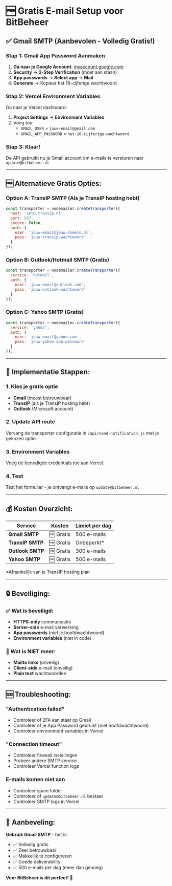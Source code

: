 # 🆓 Gratis E-mail Setup voor BitBeheer

## ✅ **Gmail SMTP (Aanbevolen - Volledig Gratis!)**

### **Stap 1: Gmail App Password Aanmaken**

1. **Ga naar je Google Account**: [myaccount.google.com](https://myaccount.google.com)
2. **Security** → **2-Step Verification** (moet aan staan)
3. **App passwords** → **Select app** → **Mail**
4. **Generate** → Kopieer het 16-cijferige wachtwoord

### **Stap 2: Vercel Environment Variables**

Ga naar je Vercel dashboard:
1. **Project Settings** → **Environment Variables**
2. Voeg toe:
   - `GMAIL_USER` = `jouw-email@gmail.com`
   - `GMAIL_APP_PASSWORD` = `het-16-cijferige-wachtwoord`

### **Stap 3: Klaar!**
De API gebruikt nu je Gmail account om e-mails te versturen naar `update@bitbeheer.nl`

---

## 🆓 **Alternatieve Gratis Opties:**

### **Option A: TransIP SMTP (Als je TransIP hosting hebt)**
```javascript
const transporter = nodemailer.createTransporter({
  host: 'smtp.transip.nl',
  port: 587,
  secure: false,
  auth: {
    user: 'jouw-email@jouw-domein.nl',
    pass: 'jouw-transip-wachtwoord'
  }
});
```

### **Option B: Outlook/Hotmail SMTP (Gratis)**
```javascript
const transporter = nodemailer.createTransporter({
  service: 'hotmail',
  auth: {
    user: 'jouw-email@outlook.com',
    pass: 'jouw-outlook-wachtwoord'
  }
});
```

### **Option C: Yahoo SMTP (Gratis)**
```javascript
const transporter = nodemailer.createTransporter({
  service: 'yahoo',
  auth: {
    user: 'jouw-email@yahoo.com',
    pass: 'jouw-yahoo-app-password'
  }
});
```

---

## 🚀 **Implementatie Stappen:**

### **1. Kies je gratis optie**
- **Gmail** (meest betrouwbaar)
- **TransIP** (als je TransIP hosting hebt)
- **Outlook** (Microsoft account)

### **2. Update API route**
Vervang de transporter configuratie in `/api/send-notification.js` met je gekozen optie.

### **3. Environment Variables**
Voeg de benodigde credentials toe aan Vercel.

### **4. Test**
Test het formulier - je ontvangt e-mails op `update@bitbeheer.nl`

---

## 💰 **Kosten Overzicht:**

| Service | Kosten | Limiet per dag |
|---------|--------|---------------|
| **Gmail SMTP** | 🆓 Gratis | 500 e-mails |
| **TransIP SMTP** | 🆓 Gratis | Onbeperkt* |
| **Outlook SMTP** | 🆓 Gratis | 300 e-mails |
| **Yahoo SMTP** | 🆓 Gratis | 500 e-mails |

*Afhankelijk van je TransIP hosting plan

---

## 🔒 **Beveiliging:**

### **✅ Wat is beveiligd:**
- **HTTPS-only** communicatie
- **Server-side** e-mail verwerking
- **App passwords** (niet je hoofdwachtwoord)
- **Environment variables** (niet in code)

### **🚫 Wat is NIET meer:**
- **Mailto links** (onveilig)
- **Client-side** e-mail (onveilig)
- **Plain text** wachtwoorden

---

## 🆘 **Troubleshooting:**

### **"Authentication failed"**
- Controleer of 2FA aan staat op Gmail
- Controleer of je App Password gebruikt (niet hoofdwachtwoord)
- Controleer environment variables in Vercel

### **"Connection timeout"**
- Controleer firewall instellingen
- Probeer andere SMTP service
- Controleer Vercel function logs

### **E-mails komen niet aan**
- Controleer spam folder
- Controleer of `update@bitbeheer.nl` bestaat
- Controleer SMTP logs in Vercel

---

## 🎯 **Aanbeveling:**

**Gebruik Gmail SMTP** - het is:
- ✅ Volledig gratis
- ✅ Zeer betrouwbaar  
- ✅ Makkelijk te configureren
- ✅ Goede deliverability
- ✅ 500 e-mails per dag (meer dan genoeg)

**Voor BitBeheer is dit perfect!** 🚀
